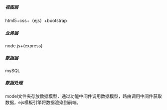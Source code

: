 ##### 视图层

html5+css+（ejs）+bootstrap

##### 业务层

node.js+(express)

##### 数据层

mySQL



##### 数据处理

model文件夹存放数据模型，通过功能中间件调用数据模型，路由调用中间件获取数据，ejs模板引擎将数据渲染到前端。